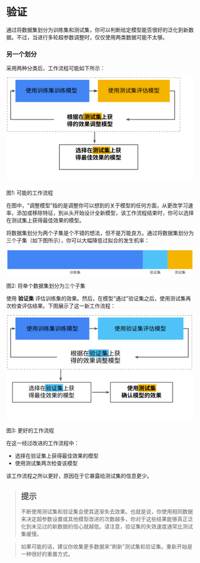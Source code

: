 # 验证
通过将数据集划分为训练集和测试集，你可以判断给定模型能否很好的泛化到新数据。不过，当进行多轮超参数调整时，仅仅使用两类数据可能不太够。

### 另一个划分
采用两种分类后，工作流程可能如下所示：

![两种分类的流程](./resources/pic/5-1.svg)

图1: 可能的工作流程

在图中，“调整模型”指的是调整你可以想到的关于模型的任何方面，从更改学习速率，添加或移除特征，到从头开始设计全新模型，该工作流程结束时，你可以选择在测试集上获得最佳效果的模型。

将数据集划分为两个子集是个不错的想法，但不是万能良方。通过将数据集划分为三个子集（如下图所示），你可以大幅降低过拟合的发生机率：

![三个子集](./resources/pic/5-2.svg)

图2: 将单个数据集划分为三个子集


使用 **验证集** 评估训练集的效果。然后，在模型“通过”验证集之后，使用测试集再次检查评估结果。下图展示了这一新工作流程：

![三个子集](./resources/pic/5-3.svg)

图3: 更好的工作流程

在这一经过改进的工作流程中：

* 选择在验证集上获得最佳效果的模型
* 使用测试集两次检查该模型

该工作流程之所以更好，原因在于它暴露给测试集的信息更少。

> ## 提示
> 不断使用测试集和验证集会使其逐渐失去效果。也就是说，你使用相同数据来决定超参数设置或其他模型改进的次数越多，你对于这些结果能够真正泛化到未见过的新数据的信心就越低。请注意，验证集的失效速度通常比测试集缓慢。

> 如果可能的话，建议你收集更多数据来“刷新”测试集和验证集。重新开始是一种很好的重置方式。